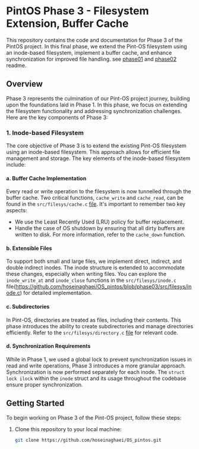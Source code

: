 # PintOS Phase 3 - Filesystem Extension, Buffer Cache

This repository contains the code and documentation for Phase 3 of the PintOS project. In this final phase, we extend the Pint-OS filesystem using an inode-based filesystem, implement a buffer cache, and enhance synchronization for improved file handling. see [phase01](https://github.com/hoseinaghaei/OS_pintos/tree/phase01) and [phase02](https://github.com/hoseinaghaei/OS_pintos/tree/phase02) readme.

## Overview

Phase 3 represents the culmination of our Pint-OS project journey, building upon the foundations laid in Phase 1. In this phase, we focus on extending the filesystem functionality and addressing synchronization challenges. Here are the key components of Phase 3:

### 1. Inode-based Filesystem

The core objective of Phase 3 is to extend the existing Pint-OS filesystem using an inode-based filesystem. This approach allows for efficient file management and storage. The key elements of the inode-based filesystem include:

#### a. Buffer Cache Implementation

Every read or write operation to the filesystem is now tunnelled through the buffer cache. Two critical functions, `cache_write` and `cache_read`, can be found in the `src/filesys/cache.c` [file](https://github.com/hoseinaghaei/OS_pintos/blob/phase03/src/filesys/cache.c). It's important to remember two key aspects:

- We use the Least Recently Used (LRU) policy for buffer replacement.
- Handle the case of OS shutdown by ensuring that all dirty buffers are written to disk. For more information, refer to the `cache_down` function.

#### b. Extensible Files

To support both small and large files, we implement direct, indirect, and double indirect inodes. The inode structure is extended to accommodate these changes, especially when writing files. You can explore the `inode_write_at` and `inode_close` functions in the `src/filesys/inode.c` file(https://github.com/hoseinaghaei/OS_pintos/blob/phase03/src/filesys/inode.c) for detailed implementation.

#### c. Subdirectories

In Pint-OS, directories are treated as files, including their contents. This phase introduces the ability to create subdirectories and manage directories efficiently. Refer to the `src/filesys/directory.c` [file](https://github.com/hoseinaghaei/OS_pintos/blob/phase03/src/filesys/directory.c) for relevant code.

#### d. Synchronization Requirements

While in Phase 1, we used a global lock to prevent synchronization issues in read and write operations, Phase 3 introduces a more granular approach. Synchronization is now performed separately for each inode. The `struct lock ilock` within the `inode` struct and its usage throughout the codebase ensure proper synchronization.

## Getting Started

To begin working on Phase 3 of the Pint-OS project, follow these steps:

1. Clone this repository to your local machine:

   ```bash
   git clone https://github.com/hoseinaghaei/OS_pintos.git
